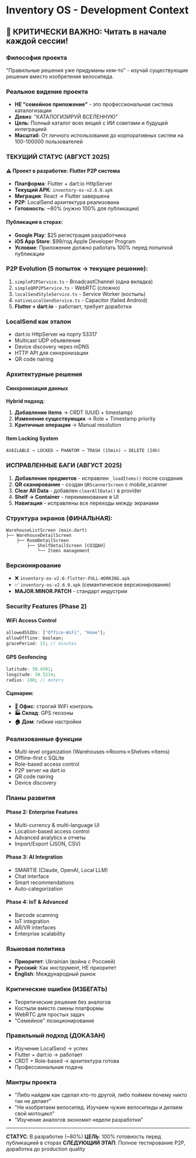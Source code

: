 # Inventory OS - Development Context

## 🚨 КРИТИЧЕСКИ ВАЖНО: Читать в начале каждой сессии!

### Философия проекта
"Правильные решения уже придуманы кем-то" - изучай существующие решения вместо изобретения велосипеда.

### Реальное видение проекта
- **НЕ "семейное приложение"** - это профессиональная система каталогизации
- **Девиз**: "КАТАЛОГИЗИРУЙ ВСЕЛЕННУЮ" 
- **Цель**: Полный каталог всех вещей с ИИ советами и будущей интеграцией
- **Масштаб**: От личного использования до корпоративных систем на 100-100000 пользователей

### ТЕКУЩИЙ СТАТУС (АВГУСТ 2025)

#### ⚠️ Проект в разработке: Flutter P2P система
- **Платформа**: Flutter + dart:io HttpServer
- **Текущий APK**: `inventory-os-v2.6.0.apk` 
- **Миграция**: React → Flutter завершена
- **P2P**: LocalSend архитектура реализована
- **Готовность**: ~80% (нужно 100% для публикации)

#### Публикация в сторах:
- **Google Play**: $25 регистрация разработчика
- **iOS App Store**: $99/год Apple Developer Program
- **Условие**: Приложение должно работать 100% перед попыткой публикации

### P2P Evolution (5 попыток → текущее решение):
1. `simpleP2PService.ts` - BroadcastChannel (одна вкладка)
2. `simpleQRP2PService.ts` - WebRTC (сложно)  
3. `localSendStyleService.ts` - Service Worker (костыль)
4. `nativeLocalSendService.ts` - Capacitor (failed Android)
5. **Flutter + dart:io** - работает, требует доработки

### LocalSend как эталон
- dart:io HttpServer на порту 53317
- Multicast UDP объявление
- Device discovery через mDNS
- HTTP API для синхронизации
- QR code паiring

### Архитектурные решения

#### Синхронизация данных
**Hybrid подход**:
1. **Добавление items** → CRDT (UUID + timestamp)
2. **Изменение существующих** → Role + Timestamp priority  
3. **Критичные операции** → Manual resolution

#### Item Locking System
```
AVAILABLE → LOCKED → PHANTOM → TRASH (15min) → DELETE (24h)
```

### ИСПРАВЛЕННЫЕ БАГИ (АВГУСТ 2025)
1. **Добавление предметов** - исправлен `_loadItems()` после создания
2. **QR сканирование** - создан `QRScannerScreen` с mobile_scanner
3. **Clear All Data** - добавлен `clearAllData()` в provider
4. **Shelf → Container** - переименование в UI
5. **Навигация** - исправлены все переходы между экранами

### Структура экранов (ФИНАЛЬНАЯ):
```
WarehouseListScreen (main.dart)
├── WarehouseDetailScreen
    ├── RoomDetailScreen  
        ├── ShelfDetailScreen [СОЗДАН]
            └── Items management
```

### Версионирование
- ❌ `inventory-os-v2.6-flutter-FULL-WORKING.apk`
- ✅ `inventory-os-v2.6.0.apk` (семантическое версионирование)
- **MAJOR.MINOR.PATCH** - стандарт индустрии

### Security Features (Phase 2)
#### WiFi Access Control
```dart
allowedSSIDs: ["Office-WiFi", "Home"];
allowOffline: boolean;
gracePeriod: 15; // minutes
```

#### GPS Geofencing
```dart
latitude: 50.4501;
longitude: 30.5234; 
radius: 100; // meters
```

#### Сценарии:
- **🏢 Офис**: строгий WiFi контроль
- **🏭 Склад**: GPS геозоны  
- **🏠 Дом**: гибкие настройки

### Реализованные функции
- Multi-level organization (Warehouses→Rooms→Shelves→Items)
- Offline-first с SQLite
- Role-based access control
- P2P server на dart:io
- QR code паiring
- Device discovery

### Планы развития
#### Phase 2: Enterprise Features
- Multi-currency & multi-language UI
- Location-based access control
- Advanced analytics и отчеты
- Import/Export (JSON, CSV)

#### Phase 3: AI Integration  
- SMARTIE (Claude, OpenAI, Local LLM)
- Chat interface
- Smart recommendations
- Auto-categorization

#### Phase 4: IoT & Advanced
- Barcode scanning
- IoT integration
- AR/VR interfaces
- Enterprise scalability

### Языковая политика
- **Приоритет**: Ukrainian (война с Россией)
- **Русский**: Как инструмент, НЕ приоритет
- **English**: Международный рынок

### Критические ошибки (ИЗБЕГАТЬ)
- Теоретические решения без аналогов
- Костыли вместо смены платформы
- WebRTC для простых задач
- "Семейное" позиционирование

### Правильный подход (ДОКАЗАН)
- Изучение LocalSend → успех
- Flutter + dart:io → работает
- CRDT + Role-based → архитектура готова
- Профессиональная подача

### Мантры проекта
- "Либо найдем как сделал кто-то другой, либо поймем почему никто так не делает"
- "Не изобретаем велосипед. Изучаем чужие велосипеды и делаем свой мотоцикл"
- "Изучение аналогов экономит недели разработки"

---
**СТАТУС**: В разработке (~80%)
**ЦЕЛЬ**: 100% готовность перед публикацией в сторах
**СЛЕДУЮЩИЙ ЭТАП**: Полное тестирование P2P, доработка до production quality